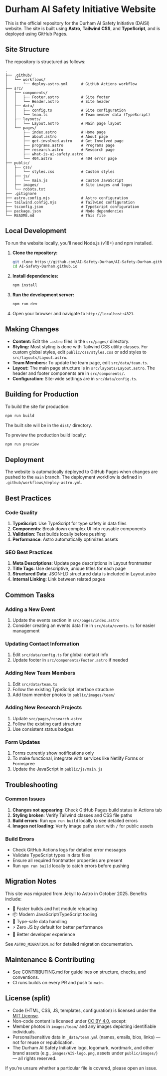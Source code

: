 # Durham AI Safety Initiative Website

This is the official repository for the Durham AI Safety Initiative (DAISI) website. The site is built using **Astro**, **Tailwind CSS**, and **TypeScript**, and is deployed using GitHub Pages.

## Site Structure

The repository is structured as follows:

```text
.
├── .github/
│   └── workflows/
│       └── deploy-astro.yml      # GitHub Actions workflow
├── src/
│   ├── components/
│   │   ├── Footer.astro          # Site footer
│   │   └── Header.astro          # Site header
│   ├── data/
│   │   ├── config.ts             # Site configuration
│   │   └── team.ts               # Team member data (TypeScript)
│   ├── layouts/
│   │   └── Layout.astro          # Main page layout
│   └── pages/
│       ├── index.astro           # Home page
│       ├── about.astro           # About page
│       ├── get-involved.astro    # Get Involved page
│       ├── programs.astro        # Programs page
│       ├── research.astro        # Research page
│       ├── what-is-ai-safety.astro
│       └── 404.astro             # 404 error page
├── public/
│   ├── css/
│   │   └── styles.css            # Custom styles
│   ├── js/
│   │   └── main.js               # Custom JavaScript
│   ├── images/                   # Site images and logos
│   └── robots.txt
├── .gitignore
├── astro.config.mjs              # Astro configuration
├── tailwind.config.mjs           # Tailwind configuration
├── tsconfig.json                 # TypeScript configuration
├── package.json                  # Node dependencies
└── README.md                     # This file
```

## Local Development

To run the website locally, you'll need Node.js (v18+) and npm installed.

1. **Clone the repository:**

    ```bash
    git clone https://github.com/AI-Safety-Durham/AI-Safety-Durham.github.io.git
    cd AI-Safety-Durham.github.io
    ```

2. **Install dependencies:**

    ```bash
    npm install
    ```

3. **Run the development server:**

    ```bash
    npm run dev
    ```

4. Open your browser and navigate to `http://localhost:4321`.

## Making Changes

- **Content:** Edit the `.astro` files in the `src/pages/` directory.
- **Styling:** Most styling is done with Tailwind CSS utility classes. For custom global styles, edit `public/css/styles.css` or add styles to `src/layouts/Layout.astro`.
- **Team Members:** To update the team page, edit `src/data/team.ts`.
- **Layout:** The main page structure is in `src/layouts/Layout.astro`. The header and footer components are in `src/components/`.
- **Configuration:** Site-wide settings are in `src/data/config.ts`.

## Building for Production

To build the site for production:

```bash
npm run build
```

The built site will be in the `dist/` directory.

To preview the production build locally:

```bash
npm run preview
```

## Deployment

The website is automatically deployed to GitHub Pages when changes are pushed to the `main` branch. The deployment workflow is defined in `.github/workflows/deploy-astro.yml`.

## Best Practices

### Code Quality

1. **TypeScript**: Use TypeScript for type safety in data files
2. **Components**: Break down complex UI into reusable components
3. **Validation**: Test builds locally before pushing
4. **Performance**: Astro automatically optimizes assets

### SEO Best Practices

1. **Meta Descriptions**: Update page descriptions in Layout frontmatter
2. **Title Tags**: Use descriptive, unique titles for each page
3. **Structured Data**: JSON-LD structured data is included in Layout.astro
4. **Internal Linking**: Link between related pages

## Common Tasks

### Adding a New Event

1. Update the events section in `src/pages/index.astro`
2. Consider creating an events data file in `src/data/events.ts` for easier management

### Updating Contact Information

1. Edit `src/data/config.ts` for global contact info
2. Update footer in `src/components/Footer.astro` if needed

### Adding New Team Members

1. Edit `src/data/team.ts`
2. Follow the existing TypeScript interface structure
3. Add team member photos to `public/images/team/`

### Adding New Research Projects

1. Update `src/pages/research.astro`
2. Follow the existing card structure
3. Use consistent status badges

### Form Updates

1. Forms currently show notifications only
2. To make functional, integrate with services like Netlify Forms or Formspree
3. Update the JavaScript in `public/js/main.js`

## Troubleshooting

### Common Issues

1. **Changes not appearing**: Check GitHub Pages build status in Actions tab
2. **Styling broken**: Verify Tailwind classes and CSS file paths
3. **Build errors**: Run `npm run build` locally to see detailed errors
4. **Images not loading**: Verify image paths start with `/` for public assets

### Build Errors

- Check GitHub Actions logs for detailed error messages
- Validate TypeScript types in data files
- Ensure all required frontmatter properties are present
- Run `npm run build` locally to catch errors before pushing

## Migration Notes

This site was migrated from Jekyll to Astro in October 2025. Benefits include:

- 🚀 Faster builds and hot module reloading
- 📦 Modern JavaScript/TypeScript tooling
- 🎯 Type-safe data handling
- ⚡ Zero JS by default for better performance
- 🔧 Better developer experience

See `ASTRO_MIGRATION.md` for detailed migration documentation.

## Maintenance & Contributing

- See CONTRIBUTING.md for guidelines on structure, checks, and conventions.
- CI runs builds on every PR and push to `main`.

## License (split)

- Code (HTML, CSS, JS, templates, configuration) is licensed under the [MIT License](./LICENSE.md).
- Non-code content is licensed under [CC BY 4.0](./CONTENT_LICENSE.md), except:
- Member photos in `images/team/` and any images depicting identifiable individuals.
- Personal/sensitive data in `_data/team.yml` (names, emails, bios, links) — not for reuse or republication.
- The Durham AI Safety Initiative logo, logomark, wordmark, and other brand assets (e.g., `images/AIS-logo.png`, assets under `public/images/`) — all rights reserved.

If you’re unsure whether a particular file is covered, please open an issue.


